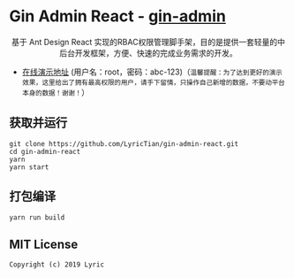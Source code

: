 # Gin Admin React - [gin-admin](https://github.com/LyricTian/gin-admin)

<div align="center">
 基于 Ant Design React 实现的RBAC权限管理脚手架，目的是提供一套轻量的中后台开发框架，方便、快速的完成业务需求的开发。
<br/>

</div>

- [在线演示地址](http://gin-admin.tiannianshou.com) (用户名：root，密码：abc-123)（`温馨提醒：为了达到更好的演示效果，这里给出了拥有最高权限的用户，请手下留情，只操作自己新增的数据，不要动平台本身的数据！谢谢！`）

## 获取并运行

```
git clone https://github.com/LyricTian/gin-admin-react.git
cd gin-admin-react
yarn
yarn start
```

## 打包编译

```
yarn run build
```

## MIT License

    Copyright (c) 2019 Lyric
